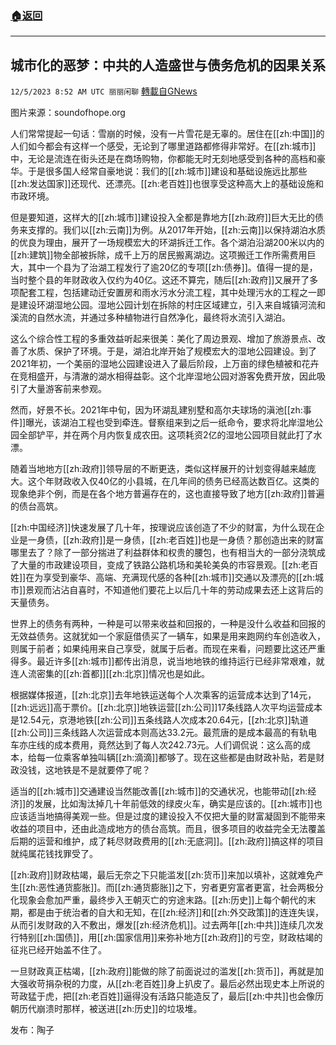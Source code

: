 ###  [:house:返回](README.md)
---


## 城市化的恶梦：中共的人造盛世与债务危机的因果关系
`12/5/2023 8:52 AM UTC 丽丽闲聊` [轉載自GNews](https://gnews.org/articles/2073012)

图片来源：soundofhope.org

人们常常提起一句话：雪崩的时候，没有一片雪花是无辜的。居住在[[zh:中国]]的人们如今都会有这样一个感受，无论到了哪里道路都修得非常好。在[[zh:城市]]中，无论是流连在街头还是在商场购物，你都能无时无刻地感受到各种的高档和豪华。于是很多国人经常自豪地说：我们的[[zh:城市]]建设和基础设施远比那些[[zh:发达国家]]还现代、还漂亮。[[zh:老百姓]]也很享受这种高大上的基础设施和市政环境。

但是要知道，这样大的[[zh:城市]]建设投入全都是靠地方[[zh:政府]]巨大无比的债务来支撑的。我们以[[zh:云南]]为例。从2017年开始，[[zh:云南]]以保持湖泊水质的优良为理由，展开了一场规模宏大的环湖拆迁工作。各个湖泊沿湖200米以内的[[zh:建筑]]物全部被拆除，成千上万的居民搬离湖边。这项搬迁工作所需费用巨大，其中一个县为了治湖工程发行了逾20亿的专项[[zh:债券]]。值得一提的是，当时整个县的年财政收入仅约为40亿。这还不算完，随后[[zh:政府]]又展开了多项配套工程，包括建动迁安置房和雨水污水分流工程，其中处理污水的工程之一即是建设环湖湿地公园。湿地公园计划在拆除的村庄区域建立，引入来自城镇河流和溪流的自然水流，并通过多种植物进行自然净化，最终将水流引入湖泊。

这么个综合性工程的多重效益听起来很美：美化了周边景观、增加了旅游景点、改善了水质、保护了环境。于是，湖泊北岸开始了规模宏大的湿地公园建设。到了2021年初，一个美丽的湿地公园建设进入了最后阶段，上万亩的绿色植被和花卉在竞相盛开，与清澈的湖水相得益彰。这个北岸湿地公园对游客免费开放，因此吸引了大量游客前来参观。

然而，好景不长。2021年中旬，因为环湖乱建别墅和高尔夫球场的滇池[[zh:事件]]曝光，该湖泊工程也受到牵连。督察组来到之后一纸命令，要求将北岸湿地公园全部铲平，并在两个月内恢复成农田。这项耗资2亿的湿地公园项目就此打了水漂。

随着当地地方[[zh:政府]]领导层的不断更迭，类似这样展开的计划变得越来越庞大。这个年财政收入仅40亿的小县城，在几年间的债务已经高达数百亿。这类的现象绝非个例，而是在各个地方普遍存在的，这也直接导致了地方[[zh:政府]]普遍的债台高筑。

[[zh:中国经济]]快速发展了几十年，按理说应该创造了不少的财富，为什么现在企业是一身债，[[zh:政府]]是一身债，[[zh:老百姓]]也是一身债？那创造出来的财富哪里去了？除了一部分揣进了利益群体和权贵的腰包，也有相当大的一部分浇筑成了大量的市政建设项目，变成了铁路公路机场和美轮美奂的市容景观。[[zh:老百姓]]在为享受到豪华、高端、充满现代感的各种[[zh:城市]]交通以及漂亮的[[zh:城市]]景观而沾沾自喜时，不知道他们要花上以后几十年的劳动成果去还上这背后的天量债务。

世界上的债务有两种，一种是可以带来收益和回报的，一种是没什么收益和回报的无效益债务。这就犹如一个家庭借债买了一辆车，如果是用来跑网约车创造收入，则属于前者；如果纯用来自己享受，就属于后者。而现在来看，问题要比这还严重得多。最近许多[[zh:城市]]都传出消息，说当地地铁的维持运行已经非常艰难，就连人流密集的[[zh:首都]][[zh:北京]]情况也是如此。

根据媒体报道，[[zh:北京]]去年地铁运送每个人次乘客的运营成本达到了14元，[[zh:远远]]高于票价。[[zh:北京]]地铁运营[[zh:公司]]17条线路人次平均运营成本是12.54元，京港地铁[[zh:公司]]五条线路人次成本20.64元，[[zh:北京]]轨道[[zh:公司]]三条线路人次运营成本则高达33.2元。最荒唐的是成本最高的有轨电车亦庄线的成本费用，竟然达到了每人次242.73元。人们调侃说：这么高的成本，给每一位乘客单独叫辆[[zh:滴滴]]都够了。现在这些都是由财政补贴，若是财政没钱，这地铁是不是就要停了呢？

适当的[[zh:城市]]交通建设当然能改善[[zh:城市]]的交通状况，也能带动[[zh:经济]]的发展，比如淘汰掉几十年前低效的绿皮火车，确实是应该的。[[zh:城市]]也应该适当地搞得美观一些。但是过度的建设投入不仅把大量的财富凝固到不能带来收益的项目中，还由此造成地方的债台高筑。而且，很多项目的收益完全无法覆盖后期的运营和维护，成了耗尽财政费用的[[zh:无底洞]]。[[zh:政府]]搞这样的项目就纯属花钱找罪受了。

[[zh:政府]]财政枯竭，最后无奈之下只能滥发[[zh:货币]]来加以填补，这就难免产生[[zh:恶性通货膨胀]]。而[[zh:通货膨胀]]之下，穷者更穷富者更富，社会两极分化现象会愈加严重，最终步入王朝灭亡的穷途末路。[[zh:历史]]上每个朝代的末期，都是由于统治者的自大和无知，在[[zh:经济]]和[[zh:外交政策]]的连连失误，从而引发财政的入不敷出，爆发[[zh:经济危机]]。过去两年[[zh:中共]]连续几次发行特别[[zh:国债]]，用[[zh:国家信用]]来弥补地方[[zh:政府]]的亏空，财政枯竭的征兆已经开始盖不住了。

一旦财政真正枯竭，[[zh:政府]]能做的除了前面说过的滥发[[zh:货币]]，再就是加大强收苛捐杂税的力度，从[[zh:老百姓]]身上扒皮了。最后必然出现史本上所说的苛政猛于虎，把[[zh:老百姓]]逼得没有活路只能造反了，最后[[zh:中共]]也会像历朝历代崩溃时那样，被送进[[zh:历史]]的垃圾堆。

发布：陶子
